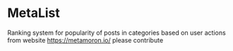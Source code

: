 # MetaList
Ranking system for popularity of posts in categories based on user actions from website https://metamoron.io/ please contribute
